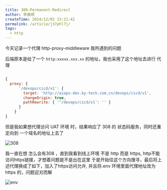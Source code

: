 ```yaml
---
title: 308-Permanent-Redirect
author: 李嘉明
createTime: 2024/12/02 13:21:42
permalink: /article/j37phl7j/
tags:
  - http
---
```


今天记录一个代理 http-proxy-middleware 我所遇到的问题

后端原本是给了一个 `http:xxxxx.xxx.xx` 的地址，我也采用了这个地址去进行 代理

```js

{
  proxy: {
      '/devops/cicd/v1': {
        target: 'http://aiops-dev.ky-tech.com.cn/devops/cicd/v1',
        changeOrigin: true,
        pathRewrite: { '^/devops/cicd/v1': '' }
      }
    }
}
```


但是我如果想代理访问 UAT 环境 时，结果响应了 308 的 状态码服务，同时还重定向到 一个域名的地址上去了


![308](/http/1.png)


我一直在想 怎么会有308 ，直到我看到线上环境 不是 http 而是 https, http不能访问https链接，才想着问题是不是出在这里
于是开始往这个方向搜寻，最后将上述代理换成了如下，加入了https访问允许, 并且将.env 环境里面代理地址改为 https 的，问题迎刃而解

![env](/http/2.png)